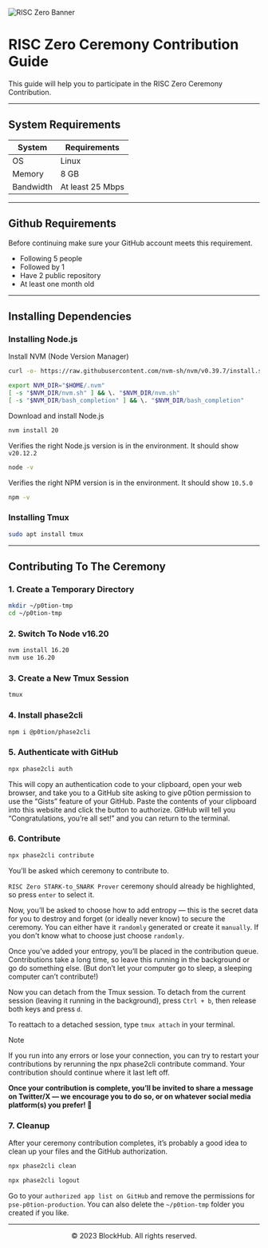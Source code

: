 ![RISC Zero Banner](https://github.com/BlockchainsHub/Testnet/assets/77204008/ee01db53-478b-4eb6-85ce-1bc532d46825)

# RISC Zero Ceremony Contribution Guide
This guide will help you to participate in the RISC Zero Ceremony Contribution.

-----------------------------------------------------------

## System Requirements
| System | Requirements |
|-|-
| OS | Linux |
| Memory | 8 GB |
| Bandwidth | At least 25 Mbps |

-----------------------------------------------------------

## Github Requirements
Before continuing make sure your GitHub account meets this requirement.
- Following 5 people
- Followed by 1 
- Have 2 public repository
- At least one month old

-----------------------------------------------------------

## Installing Dependencies
### Installing Node.js
Install NVM (Node Version Manager)
```bash
curl -o- https://raw.githubusercontent.com/nvm-sh/nvm/v0.39.7/install.sh | bash

export NVM_DIR="$HOME/.nvm"
[ -s "$NVM_DIR/nvm.sh" ] && \. "$NVM_DIR/nvm.sh"
[ -s "$NVM_DIR/bash_completion" ] && \. "$NVM_DIR/bash_completion"
```

Download and install Node.js
```bash
nvm install 20
```

Verifies the right Node.js version is in the environment. It should show `v20.12.2`
```bash
node -v
```

Verifies the right NPM version is in the environment. It should show `10.5.0`
```bash
npm -v
```

### Installing Tmux
```bash
sudo apt install tmux
```

-----------------------------------------------------------

## Contributing To The Ceremony
### 1. Create a Temporary Directory
```bash
mkdir ~/p0tion-tmp
cd ~/p0tion-tmp
```

### 2. Switch To Node v16.20
```bash
nvm install 16.20
nvm use 16.20
```

### 3. Create a New Tmux Session
```bash
tmux
```

### 4. Install phase2cli
```bash
npm i @p0tion/phase2cli
```

### 5. Authenticate with GitHub
```bash
npx phase2cli auth
```
This will copy an authentication code to your clipboard, open your web browser, and take you to a GitHub site asking to give p0tion permission to use the “Gists” feature of your GitHub. Paste the contents of your clipboard into this website and click the button to authorize. GitHub will tell you “Congratulations, you’re all set!” and you can return to the terminal.

### 6. Contribute
```bash
npx phase2cli contribute
```

You’ll be asked which ceremony to contribute to.

`RISC Zero STARK-to_SNARK Prover` ceremony should already be highlighted, so press `enter` to select it.

Now, you’ll be asked to choose how to add entropy — this is the secret data for you to destroy and forget (or ideally never know) to secure the ceremony. You can either have it `randomly` generated or create it `manually`. If you don't know what to choose just choose `randomly`.

Once you’ve added your entropy, you’ll be placed in the contribution queue. Contributions take a long time, so leave this running in the background or go do something else. (But don’t let your computer go to sleep, a sleeping computer can’t contribute!)

Now you can detach from the Tmux session. To detach from the current session (leaving it running in the background), press `Ctrl + b`, then release both keys and press `d`.

To reattach to a detached session, type `tmux attach` in your terminal.

> [!NOTE]
> ‍If you run into any errors or lose your connection, you can try to restart your contributions by rerunning the npx phase2cli contribute command. Your contribution should continue where it last left off.

**Once your contribution is complete, you’ll be invited to share a message on Twitter/X — we encourage you to do so, or on whatever social media platform(s) you prefer! 🎉**

### 7. Cleanup
After your ceremony contribution completes, it’s probably a good idea to clean up your files and the GitHub authorization.
```bash
npx phase2cli clean
```
```bash
npx phase2cli logout
```

Go to your `authorized app list on GitHub` and remove the permissions for `pse-p0tion-production`. You can also delete the `~/p0tion-tmp` folder you created if you like.

-----------------------------------------------------------------

<p align="center">
  &copy; 2023 BlockHub. All rights reserved.
</p>